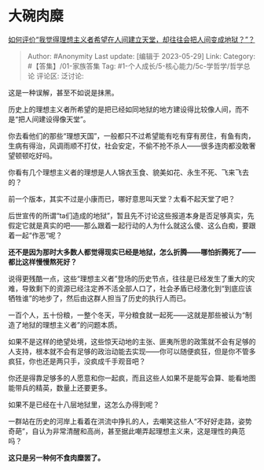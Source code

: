 # 大碗肉糜
[如何评价“我觉得理想主义者希望在人间建立天堂，却往往会把人间变成地狱？”？](https://www.zhihu.com/question/601183213/answer/3050316393)

> Author: #Anonymity
> Last update: [编辑于 2023-05-29]
> Link:
> Category: #【答集】/01-家族答集
> Tag: #1-个人成长/5-核心能力/5c-学哲学/哲学总论
> 评论区:
> 泛讨论:

这是一种误解，甚至不如说是抹黑。

历史上的理想主义者所希望的是把已经如同地狱的地方建设得比较像人间，而不是“把人间建设得像天堂”。

你去看他们的那些“理想天国”，一般都只不过希望能有吃有穿有房住，有鱼有肉，生病有得治，风调雨顺不打仗，社会安定，不偷不抢不杀人——很多连肉都没敢奢望顿顿吃好吗。

你看有几个理想主义者的理想是人人锦衣玉食、貌美如花、永生不死、飞来飞去的？

前一个版本，其实不过是小康而已，哪好意思叫天堂？太看不起天堂了吧？

后世宣传的所谓“ta们造成的地狱”，暂且先不讨论这些报道本身是否足够真实，先假定它就是真实的吧——那么跟着一起行动的人为什么就这么傻、这么白痴，要跟着一起“作恶“呢？

**还不是因为那时大多数人都觉得现实已经是地狱，怎么折腾——哪怕折腾死了——都比这样慢慢熬死好？**

说得更残酷一点，这些“理想主义者”登场的历史节点，往往是已经发生了重大的灾难，导致剩下的资源已经注定养不活全部人口了，社会矛盾已经激化到“到底应该牺牲谁”的地步了，然后由这群人担当了历史的执行人而已。

一百个人，五十份粮，一整个冬天，平分粮食就一起死——这就是那些被认为“制造了地狱的理想主义者”的问题本质。

如果不是这样的绝望处境，这些惊天动地的主张、匪夷所思的政策就不会有足够的人支持，根本就不会有足够的政治动能去实现——你可以随便疯狂，但是你不管多疯狂，你也还是两只手，没疯成千手观音吧？

你还是得靠足够多的人愿意和你一起疯，而且这些人如果不是能写会算、能看地图能带兵的精英，数量上还要更多。

如果不是已经在十八层地狱里，这怎么办得到呢？

一群站在历史的河岸上看着在洪流中挣扎的人，去嘲笑这些人“不好好走路，姿势奇葩”，自认为非常清醒和高尚，甚至据此嘲弄起理想主义来，这是理性的典范吗？

**这只是另一种何不食肉糜罢了。**
